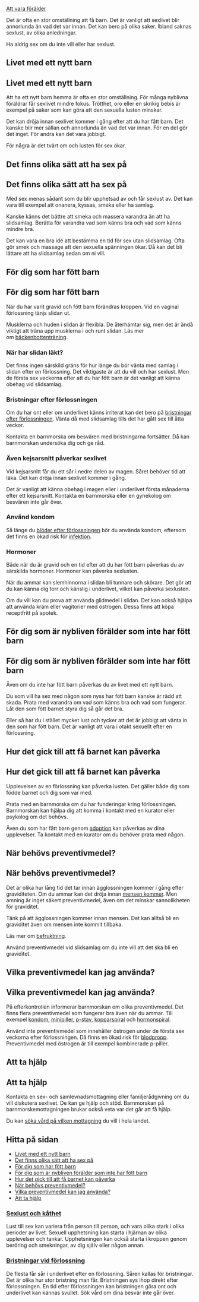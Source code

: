 [Att vara förälder](https://www.1177.se/barn--gravid/att-vara-foralder/)

Det är ofta en stor omställning att få barn. Det är vanligt att sexlivet blir annorlunda än vad det var innan. Det kan bero på olika saker. Ibland saknas sexlust, av olika anledningar.

Ha aldrig sex om du inte vill eller har sexlust.

Livet med ett nytt barn
-----------------------

Livet med ett nytt barn
-----------------------

Att ha ett nytt barn hemma är ofta en stor omställning. För många nyblivna föräldrar får sexlivet mindre fokus. Trötthet, oro eller en skrikig bebis är exempel på saker som kan göra att den sexuella lusten minskar.

Det kan dröja innan sexlivet kommer i gång efter att du har fått barn. Det kanske blir mer sällan och annorlunda än vad det var innan. För en del gör det inget. För andra kan det vara jobbigt.

För några är det tvärt om och lusten för sex ökar.

Det finns olika sätt att ha sex på
----------------------------------

Det finns olika sätt att ha sex på
----------------------------------

Med sex menas sådant som du blir upphetsad av och får sexlust av. Det kan vara till exempel att onanera, kyssas, smeka eller ha samlag.

Kanske känns det bättre att smeka och massera varandra än att ha slidsamlag. Berätta för varandra vad som känns bra och vad som känns mindre bra.

Det kan vara en bra idé att bestämma en tid för sex utan slidsamlag. Ofta gör smek och massage att den sexuella spänningen ökar. Då kan det bli lättare att ha slidsamlag sedan om ni vill.

För dig som har fött barn
-------------------------

För dig som har fött barn
-------------------------

När du har varit gravid och fött barn förändras kroppen. Vid en vaginal förlossning tänjs slidan ut.

Musklerna och huden i slidan är flexibla. De återhämtar sig, men det är ändå viktigt att träna upp musklerna i och runt slidan. Läs mer om [bäckenbottenträning](https://www.1177.se/undersokning-behandling/smartbehandlingar-och-rehabilitering/backenbottentraning/).

### När har slidan läkt?

Det finns ingen särskild gräns för hur länge du bör vänta med samlag i slidan efter en förlossning. Det viktigaste är att du vill och har sexlust. Men de första sex veckorna efter att du har fött barn är det vanligt att känna obehag vid slidsamlag.

### Bristningar efter förlossningen

Om du har ont eller om underlivet känns irriterat kan det bero på [bristningar efter förlossningen](https://www.1177.se/barn--gravid/forlossning/efter-forlossningen/bristningar-under-forlossning/). Vänta då med slidsamlag tills det har gått sex till åtta veckor.

Kontakta en barnmorska om besvären med bristningarna fortsätter. Då kan barnmorskan undersöka dig och ge råd.

### Även kejsarsnitt påverkar sexlivet

Vid kejsarsnitt får du ett sår i nedre delen av magen. Såret behöver tid att läka. Det kan dröja innan sexlivet kommer i gång.

Det är vanligt att känna obehag i magen eller i underlivet första månaderna efter ett kejsarsnitt. Kontakta en barnmorska eller en gynekolog om besvären inte går över.

### Använd kondom

Så länge du [blöder efter förlossningen](https://www.1177.se/sv-se-x-ll/other-languages/other-languages/forlossning/blodningar-efter-forlossningen/) bör du använda kondom, eftersom det finns en ökad risk för [infektion](https://www.1177.se/barn--gravid/forlossning/efter-forlossningen/infektion-i-livmodern-efter-forlossning/).

### Hormoner

Både när du är gravid och en tid efter att du har fött barn påverkas du av särskilda hormoner. Hormoner kan påverka sexlusten.

När du ammar kan slemhinnorna i slidan bli tunnare och skörare. Det gör att du kan känna dig torr och känslig i underlivet, vilket kan påverka sexlusten.

Om du vill kan du prova att använda glidmedel i slidan. Det kan också hjälpa att använda kräm eller vagitorier med östrogen. Dessa finns att köpa receptfritt på apotek.

För dig som är nybliven förälder som inte har fött barn
-------------------------------------------------------

För dig som är nybliven förälder som inte har fött barn
-------------------------------------------------------

Även om du inte har fött barn påverkas du av livet med ett nytt barn.

Du som vill ha sex med någon som nyss har fött barn kanske är rädd att skada. Prata med varandra om vad som känns bra och vad som fungerar. Låt den som fött barnet styra dig så går det bra.

Eller så har du i stället mycket lust och tycker att det är jobbigt att vänta in den som har fött barn. Det är vanligt att vara i otakt sexuellt efter en förlossning.

Hur det gick till att få barnet kan påverka
-------------------------------------------

Hur det gick till att få barnet kan påverka
-------------------------------------------

Upplevelsen av en förlossning kan påverka lusten. Det gäller både dig som födde barnet och dig som var med.

Prata med en barnmorska om du har funderingar kring förlossningen. Barnmorskan kan hjälpa dig att komma i kontakt med en kurator eller psykolog om det behövs.

Även du som har fått barn genom [adoption](https://www.1177.se/barn--gravid/att-vara-foralder/foraldraskap-och-relationen-med-barnet/adoption/) kan påverkas av dina upplevelser. Ta kontakt med en kurator om du behöver prata med någon.

När behövs preventivmedel?
--------------------------

När behövs preventivmedel?
--------------------------

Det är olika hur lång tid det tar innan ägglossningen kommer i gång efter graviditeten. Om du ammar kan det dröja innan [mensen kommer](https://www.1177.se/sv-se-x-ll/other-languages/other-languages/forlossning/mens-efter-du-har-fott-barn--latt-svenska/). Men amning är inget säkert preventivmedel, även om det minskar sannolikheten för graviditet.

Tänk på att ägglossningen kommer innan mensen. Det kan alltså bli en graviditet även om mensen inte kommit tillbaka.

Läs mer om [befruktning](https://www.1177.se/barn--gravid/graviditet/om-graviditeten/befruktning/).

Använd preventivmedel vid slidsamlag om du inte vill att det ska bli en graviditet.

Vilka preventivmedel kan jag använda?
-------------------------------------

Vilka preventivmedel kan jag använda?
-------------------------------------

På efterkontrollen informerar barnmorskan om olika preventivmedel. Det finns flera preventivmedel som fungerar bra även när du ammar. Till exempel [kondom](https://www.1177.se/liv--halsa/sexuell-halsa/skydd-mot-graviditet/kondom/), [minipiller](https://www.1177.se/liv--halsa/sexuell-halsa/skydd-mot-graviditet/mellanpiller-och-minipiller/), [p-stav](https://www.1177.se/liv--halsa/sexuell-halsa/skydd-mot-graviditet/p-stav/), [kopparspiral](https://www.1177.se/liv--halsa/sexuell-halsa/skydd-mot-graviditet/kopparspiral/) och [hormonspiral](https://www.1177.se/liv--halsa/sexuell-halsa/skydd-mot-graviditet/hormonspiral/).

Använd inte preventivmedel som innehåller östrogen under de första sex veckorna efter förlossningen. Då finns en ökad risk för [blodpropp](https://www.1177.se/sjukdomar--besvar/hjarta-och-blodkarl/blodkarl/blodpropp-i-lungan/). Preventivmedel med östrogen är till exempel kombinerade p-piller.

Att ta hjälp
------------

Att ta hjälp
------------

Kontakta en sex- och samlevnadsmottagning eller familjerådgivning om du vill diskutera sexlivet. De kan ge hjälp och stöd. Barnmorskan på barnmorskemottagningen brukar också veta var det går att få hjälp.

Du kan [söka vård på vilken mottagning](https://www.1177.se/sa-fungerar-varden/att-valja-vardmottagning/valja-vardmottagning/) du vill i hela landet.

Hitta på sidan
--------------

*   [Livet med ett nytt barn](https://www.1177.se/barn--gravid/att-vara-foralder/sex-efter-att-du-har-fatt-barn/#section-22583)
*   [Det finns olika sätt att ha sex på](https://www.1177.se/barn--gravid/att-vara-foralder/sex-efter-att-du-har-fatt-barn/#section-22584)
*   [För dig som har fött barn](https://www.1177.se/barn--gravid/att-vara-foralder/sex-efter-att-du-har-fatt-barn/#section-22585)
*   [För dig som är nybliven förälder som inte har fött barn](https://www.1177.se/barn--gravid/att-vara-foralder/sex-efter-att-du-har-fatt-barn/#section-22587)
*   [Hur det gick till att få barnet kan påverka](https://www.1177.se/barn--gravid/att-vara-foralder/sex-efter-att-du-har-fatt-barn/#section-22588)
*   [När behövs preventivmedel?](https://www.1177.se/barn--gravid/att-vara-foralder/sex-efter-att-du-har-fatt-barn/#section-22589)
*   [Vilka preventivmedel kan jag använda?](https://www.1177.se/barn--gravid/att-vara-foralder/sex-efter-att-du-har-fatt-barn/#section-22590)
*   [Att ta hjälp](https://www.1177.se/barn--gravid/att-vara-foralder/sex-efter-att-du-har-fatt-barn/#section-22591)

### [Sexlust och kåthet](https://www.1177.se/liv--halsa/sexuell-halsa/sexlust-och-kathet/)

Lust till sex kan variera från person till person, och vara olika stark i olika perioder av livet. Sexuell upphetsning kan starta i hjärnan av olika upplevelser och tankar. Upphetsningen kan också starta i kroppen genom beröring och smekningar, av dig själv eller någon annan.

### [Bristningar vid förlossning](https://www.1177.se/barn--gravid/forlossning/efter-forlossningen/bristningar-under-forlossning/)

De flesta får sår i underlivet efter en förlossning. Såren kallas för bristningar. Det är olika hur stor bristning man får. Bristningen sys ihop direkt efter förlossningen. En tid efter förlossningen kan bristningen göra ont och underlivet kan kännas svullet. Sök vård om dina besvär inte går över.